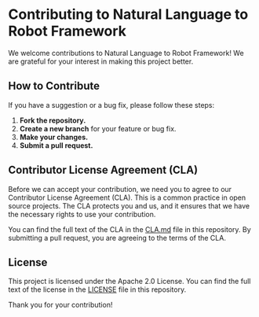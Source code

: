 # Contributing to Natural Language to Robot Framework

We welcome contributions to Natural Language to Robot Framework! We are grateful for your interest in making this project better.

## How to Contribute

If you have a suggestion or a bug fix, please follow these steps:

1.  **Fork the repository.**
2.  **Create a new branch** for your feature or bug fix.
3.  **Make your changes.**
4.  **Submit a pull request.**

## Contributor License Agreement (CLA)

Before we can accept your contribution, we need you to agree to our Contributor License Agreement (CLA). This is a common practice in open source projects. The CLA protects you and us, and it ensures that we have the necessary rights to use your contribution.

You can find the full text of the CLA in the [CLA.md](CLA.md) file in this repository. By submitting a pull request, you are agreeing to the terms of the CLA.

## License

This project is licensed under the Apache 2.0 License. You can find the full text of the license in the [LICENSE](LICENSE) file in this repository.

Thank you for your contribution!
